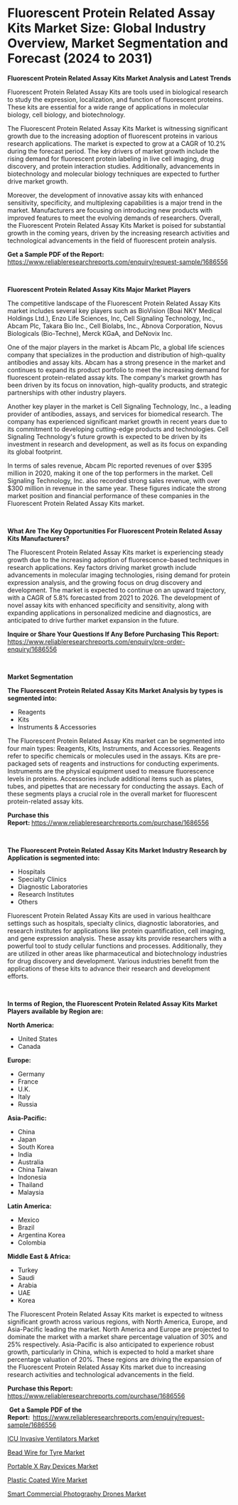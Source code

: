 <p><h1>Fluorescent Protein Related Assay Kits Market Size: Global Industry Overview, Market Segmentation and Forecast (2024 to 2031)</h1></p><p><strong>Fluorescent Protein Related Assay Kits Market Analysis and Latest Trends</strong></p>
<p><p>Fluorescent Protein Related Assay Kits are tools used in biological research to study the expression, localization, and function of fluorescent proteins. These kits are essential for a wide range of applications in molecular biology, cell biology, and biotechnology.</p><p>The Fluorescent Protein Related Assay Kits Market is witnessing significant growth due to the increasing adoption of fluorescent proteins in various research applications. The market is expected to grow at a CAGR of 10.2% during the forecast period. The key drivers of market growth include the rising demand for fluorescent protein labeling in live cell imaging, drug discovery, and protein interaction studies. Additionally, advancements in biotechnology and molecular biology techniques are expected to further drive market growth.</p><p>Moreover, the development of innovative assay kits with enhanced sensitivity, specificity, and multiplexing capabilities is a major trend in the market. Manufacturers are focusing on introducing new products with improved features to meet the evolving demands of researchers. Overall, the Fluorescent Protein Related Assay Kits Market is poised for substantial growth in the coming years, driven by the increasing research activities and technological advancements in the field of fluorescent protein analysis.</p></p>
<p><strong>Get a Sample PDF of the Report:&nbsp;</strong> <a href="https://www.reliableresearchreports.com/enquiry/request-sample/1686556">https://www.reliableresearchreports.com/enquiry/request-sample/1686556</a></p>
<p>&nbsp;</p>
<p><strong>Fluorescent Protein Related Assay Kits Major Market Players</strong></p>
<p><p>The competitive landscape of the Fluorescent Protein Related Assay Kits market includes several key players such as BioVision (Boai NKY Medical Holdings Ltd.), Enzo Life Sciences, Inc, Cell Signaling Technology, Inc., Abcam Plc, Takara Bio Inc., Cell Biolabs, Inc., Abnova Corporation, Novus Biologicals (Bio-Techne), Merck KGaA, and DeNovix Inc.</p><p>One of the major players in the market is Abcam Plc, a global life sciences company that specializes in the production and distribution of high-quality antibodies and assay kits. Abcam has a strong presence in the market and continues to expand its product portfolio to meet the increasing demand for fluorescent protein-related assay kits. The company's market growth has been driven by its focus on innovation, high-quality products, and strategic partnerships with other industry players.</p><p>Another key player in the market is Cell Signaling Technology, Inc., a leading provider of antibodies, assays, and services for biomedical research. The company has experienced significant market growth in recent years due to its commitment to developing cutting-edge products and technologies. Cell Signaling Technology's future growth is expected to be driven by its investment in research and development, as well as its focus on expanding its global footprint.</p><p>In terms of sales revenue, Abcam Plc reported revenues of over $395 million in 2020, making it one of the top performers in the market. Cell Signaling Technology, Inc. also recorded strong sales revenue, with over $300 million in revenue in the same year. These figures indicate the strong market position and financial performance of these companies in the Fluorescent Protein Related Assay Kits market.</p></p>
<p>&nbsp;</p>
<p><strong>What Are The Key Opportunities For Fluorescent Protein Related Assay Kits Manufacturers?</strong></p>
<p><p>The Fluorescent Protein Related Assay Kits market is experiencing steady growth due to the increasing adoption of fluorescence-based techniques in research applications. Key factors driving market growth include advancements in molecular imaging technologies, rising demand for protein expression analysis, and the growing focus on drug discovery and development. The market is expected to continue on an upward trajectory, with a CAGR of 5.8% forecasted from 2021 to 2026. The development of novel assay kits with enhanced specificity and sensitivity, along with expanding applications in personalized medicine and diagnostics, are anticipated to drive further market expansion in the future.</p></p>
<p><strong>Inquire or Share Your Questions If Any Before Purchasing This Report:</strong> <a href="https://www.reliableresearchreports.com/enquiry/pre-order-enquiry/1686556">https://www.reliableresearchreports.com/enquiry/pre-order-enquiry/1686556</a></p>
<p>&nbsp;</p>
<p><strong>Market Segmentation</strong></p>
<p><strong>The Fluorescent Protein Related Assay Kits Market Analysis by types is segmented into:</strong></p>
<p><ul><li>Reagents</li><li>Kits</li><li>Instruments & Accessories</li></ul></p>
<p><p>The Fluorescent Protein Related Assay Kits market can be segmented into four main types: Reagents, Kits, Instruments, and Accessories. Reagents refer to specific chemicals or molecules used in the assays. Kits are pre-packaged sets of reagents and instructions for conducting experiments. Instruments are the physical equipment used to measure fluorescence levels in proteins. Accessories include additional items such as plates, tubes, and pipettes that are necessary for conducting the assays. Each of these segments plays a crucial role in the overall market for fluorescent protein-related assay kits.</p></p>
<p><strong>Purchase this Report:&nbsp;</strong><a href="https://www.reliableresearchreports.com/purchase/1686556">https://www.reliableresearchreports.com/purchase/1686556</a></p>
<p>&nbsp;</p>
<p><strong>The Fluorescent Protein Related Assay Kits Market Industry Research by Application is segmented into:</strong></p>
<p><ul><li>Hospitals</li><li>Specialty Clinics</li><li>Diagnostic Laboratories</li><li>Research Institutes</li><li>Others</li></ul></p>
<p><p>Fluorescent Protein Related Assay Kits are used in various healthcare settings such as hospitals, specialty clinics, diagnostic laboratories, and research institutes for applications like protein quantification, cell imaging, and gene expression analysis. These assay kits provide researchers with a powerful tool to study cellular functions and processes. Additionally, they are utilized in other areas like pharmaceutical and biotechnology industries for drug discovery and development. Various industries benefit from the applications of these kits to advance their research and development efforts.</p></p>
<p>&nbsp;</p>
<p><strong>In terms of Region, the Fluorescent Protein Related Assay Kits Market Players available by Region are:</strong></p>
<p>
    <p> <strong> North America: </strong>
        <ul>
            <li>United States</li>
            <li>Canada</li>
        </ul>
        </p> 
    <p> <strong> Europe: </strong>
        <ul>
            <li>Germany</li>
            <li>France</li>
            <li>U.K.</li>
            <li>Italy</li>
            <li>Russia</li>
        </ul>
        </p> 
    <p> <strong> Asia-Pacific: </strong>
        <ul>
            <li>China</li>
            <li>Japan</li>
            <li>South Korea</li>
            <li>India</li>
            <li>Australia</li>
            <li>China Taiwan</li>
            <li>Indonesia</li>
            <li>Thailand</li>
            <li>Malaysia</li>
        </ul>
        </p> 
    <p> <strong> Latin America: </strong>
        <ul>
            <li>Mexico</li>
            <li>Brazil</li>
            <li>Argentina Korea</li>
            <li>Colombia</li>
        </ul>
        </p> 
    <p> <strong> Middle East & Africa: </strong>
        <ul>
            <li>Turkey</li>
            <li>Saudi</li>
            <li>Arabia</li>
            <li>UAE</li>
            <li>Korea</li>
        </ul>
    </p>
    </p>
<p><p>The Fluorescent Protein Related Assay Kits market is expected to witness significant growth across various regions, with North America, Europe, and Asia-Pacific leading the market. North America and Europe are projected to dominate the market with a market share percentage valuation of 30% and 25% respectively. Asia-Pacific is also anticipated to experience robust growth, particularly in China, which is expected to hold a market share percentage valuation of 20%. These regions are driving the expansion of the Fluorescent Protein Related Assay Kits market due to increasing research activities and technological advancements in the field.</p></p>
<p><strong>Purchase this Report: </strong><a href="https://www.reliableresearchreports.com/purchase/1686556">https://www.reliableresearchreports.com/purchase/1686556</a></p>
<p>&nbsp;<strong>Get a Sample PDF of the Report:&nbsp;&nbsp;</strong><a href="https://www.reliableresearchreports.com/enquiry/request-sample/1686556">https://www.reliableresearchreports.com/enquiry/request-sample/1686556</a></p>
<p><strong></strong></p>
<p><p><a href="https://medium.com/@alanwatkins6h/icu-invasive-ventilators-market-analysis-its-cagr-market-segmentation-and-global-industry-9cc92babbc76">ICU Invasive Ventilators Market</a></p><p><a href="https://issuu.com/reportprime-2/docs/bead-wire-for-tyre-market-size-2030.pptx">Bead Wire for Tyre Market</a></p><p><a href="https://medium.com/@alanwatkins6h/portable-x-ray-devices-market-competitive-analysis-market-trends-and-forecast-to-2031-7ebaa663090f">Portable X Ray Devices Market</a></p><p><a href="https://issuu.com/reportprime-2/docs/plastic-coated-wire-market-size-2030.pptx">Plastic Coated Wire Market</a></p><p><a href="https://github.com/mahnoor2003/Market-Research-Report-List-3/blob/main/smart-commercial-photography-drones-market.md">Smart Commercial Photography Drones Market</a></p></p>